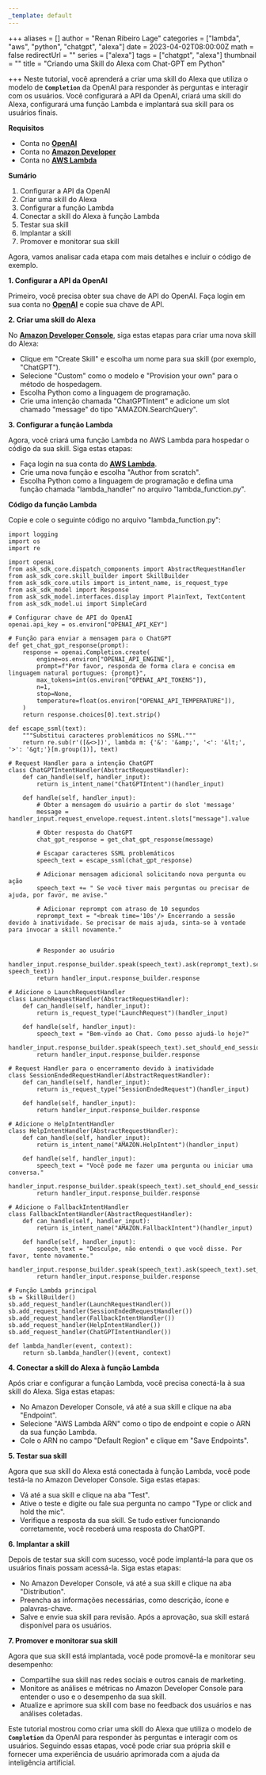 ```yaml
---
_template: default
---
```


+++
aliases = []
author = "Renan Ribeiro Lage"
categories = ["lambda", "aws", "python", "chatgpt", "alexa"]
date = 2023-04-02T08:00:00Z
math = false
redirectUrl = ""
series = ["alexa"]
tags = ["chatgpt", "alexa"]
thumbnail = ""
title = "Criando uma Skill do Alexa com Chat-GPT em Python"

+++
Neste tutorial, você aprenderá a criar uma skill do Alexa que utiliza o modelo de **`Completion`** da OpenAI para responder às perguntas e interagir com os usuários. Você configurará a API da OpenAI, criará uma skill do Alexa, configurará uma função Lambda e implantará sua skill para os usuários finais.

**Requisitos**

* Conta no [**OpenAI**](https://beta.openai.com/signup/)
* Conta no [**Amazon Developer**](https://developer.amazon.com/)
* Conta no [**AWS Lambda**](https://aws.amazon.com/lambda/)

**Sumário**

1. Configurar a API da OpenAI
2. Criar uma skill do Alexa
3. Configurar a função Lambda
4. Conectar a skill do Alexa à função Lambda
5. Testar sua skill
6. Implantar a skill
7. Promover e monitorar sua skill

Agora, vamos analisar cada etapa com mais detalhes e incluir o código de exemplo.

**1. Configurar a API da OpenAI**

Primeiro, você precisa obter sua chave de API do OpenAI. Faça login em sua conta no [**OpenAI**](https://beta.openai.com/signup/) e copie sua chave de API.

**2. Criar uma skill do Alexa**

No [**Amazon Developer Console**](https://developer.amazon.com/), siga estas etapas para criar uma nova skill do Alexa:

* Clique em "Create Skill" e escolha um nome para sua skill (por exemplo, "ChatGPT").
* Selecione "Custom" como o modelo e "Provision your own" para o método de hospedagem.
* Escolha Python como a linguagem de programação.
* Crie uma intenção chamada "ChatGPTIntent" e adicione um slot chamado "message" do tipo "AMAZON.SearchQuery".

**3. Configurar a função Lambda**

Agora, você criará uma função Lambda no AWS Lambda para hospedar o código da sua skill. Siga estas etapas:

* Faça login na sua conta do [**AWS Lambda**](https://aws.amazon.com/lambda/).
* Crie uma nova função e escolha "Author from scratch".
* Escolha Python como a linguagem de programação e defina uma função chamada "lambda_handler" no arquivo "lambda_function.py".

**Código da função Lambda**

Copie e cole o seguinte código no arquivo "lambda_function.py":

    import logging
    import os
    import re
    
    import openai
    from ask_sdk_core.dispatch_components import AbstractRequestHandler
    from ask_sdk_core.skill_builder import SkillBuilder
    from ask_sdk_core.utils import is_intent_name, is_request_type
    from ask_sdk_model import Response
    from ask_sdk_model.interfaces.display import PlainText, TextContent
    from ask_sdk_model.ui import SimpleCard
    
    # Configurar chave de API do OpenAI
    openai.api_key = os.environ["OPENAI_API_KEY"]
    
    # Função para enviar a mensagem para o ChatGPT
    def get_chat_gpt_response(prompt):
        response = openai.Completion.create(
            engine=os.environ["OPENAI_API_ENGINE"],
            prompt=f"Por favor, responda de forma clara e concisa em linguagem natural portugues: {prompt}",
            max_tokens=int(os.environ["OPENAI_API_TOKENS"]),
            n=1,
            stop=None,
            temperature=float(os.environ["OPENAI_API_TEMPERATURE"]),
        )
        return response.choices[0].text.strip()
    
    def escape_ssml(text):
        """Substitui caracteres problemáticos no SSML."""
        return re.sub(r'([&<>])', lambda m: {'&': '&amp;', '<': '&lt;', '>': '&gt;'}[m.group(1)], text)
    
    # Request Handler para a intenção ChatGPT
    class ChatGPTIntentHandler(AbstractRequestHandler):
        def can_handle(self, handler_input):
            return is_intent_name("ChatGPTIntent")(handler_input)
    
        def handle(self, handler_input):
            # Obter a mensagem do usuário a partir do slot 'message'
            message = handler_input.request_envelope.request.intent.slots["message"].value
    
            # Obter resposta do ChatGPT
            chat_gpt_response = get_chat_gpt_response(message)
    
            # Escapar caracteres SSML problemáticos
            speech_text = escape_ssml(chat_gpt_response)
            
            # Adicionar mensagem adicional solicitando nova pergunta ou ação
            speech_text += " Se você tiver mais perguntas ou precisar de ajuda, por favor, me avise."
    
            # Adicionar reprompt com atraso de 10 segundos
            reprompt_text = "<break time='10s'/> Encerrando a sessão devido à inatividade. Se precisar de mais ajuda, sinta-se à vontade para invocar a skill novamente."
        
            
            # Responder ao usuário
            handler_input.response_builder.speak(speech_text).ask(reprompt_text).set_card(SimpleCard("ChatGPT", speech_text))
            return handler_input.response_builder.response
        
    # Adicione o LaunchRequestHandler
    class LaunchRequestHandler(AbstractRequestHandler):
        def can_handle(self, handler_input):
            return is_request_type("LaunchRequest")(handler_input)
    
        def handle(self, handler_input):
            speech_text = "Bem-vindo ao Chat. Como posso ajudá-lo hoje?"
            handler_input.response_builder.speak(speech_text).set_should_end_session(False)
            return handler_input.response_builder.response
        
    # Request Handler para o encerramento devido à inatividade
    class SessionEndedRequestHandler(AbstractRequestHandler):
        def can_handle(self, handler_input):
            return is_request_type("SessionEndedRequest")(handler_input)
    
        def handle(self, handler_input):
            return handler_input.response_builder.response    
    
    # Adicione o HelpIntentHandler
    class HelpIntentHandler(AbstractRequestHandler):
        def can_handle(self, handler_input):
            return is_intent_name("AMAZON.HelpIntent")(handler_input)
    
        def handle(self, handler_input):
            speech_text = "Você pode me fazer uma pergunta ou iniciar uma conversa."
            handler_input.response_builder.speak(speech_text).set_should_end_session(False)
            return handler_input.response_builder.response
    
    # Adicione o FallbackIntentHandler
    class FallbackIntentHandler(AbstractRequestHandler):
        def can_handle(self, handler_input):
            return is_intent_name("AMAZON.FallbackIntent")(handler_input)
    
        def handle(self, handler_input):
            speech_text = "Desculpe, não entendi o que você disse. Por favor, tente novamente."
            handler_input.response_builder.speak(speech_text).ask(speech_text).set_should_end_session(False)
            return handler_input.response_builder.response        
    
    # Função Lambda principal
    sb = SkillBuilder()
    sb.add_request_handler(LaunchRequestHandler())
    sb.add_request_handler(SessionEndedRequestHandler())
    sb.add_request_handler(FallbackIntentHandler())
    sb.add_request_handler(HelpIntentHandler())
    sb.add_request_handler(ChatGPTIntentHandler())
    
    def lambda_handler(event, context):
        return sb.lambda_handler()(event, context)
    

**4. Conectar a skill do Alexa à função Lambda**

Após criar e configurar a função Lambda, você precisa conectá-la à sua skill do Alexa. Siga estas etapas:

* No Amazon Developer Console, vá até a sua skill e clique na aba "Endpoint".
* Selecione "AWS Lambda ARN" como o tipo de endpoint e copie o ARN da sua função Lambda.
* Cole o ARN no campo "Default Region" e clique em "Save Endpoints".

**5. Testar sua skill**

Agora que sua skill do Alexa está conectada à função Lambda, você pode testá-la no Amazon Developer Console. Siga estas etapas:

* Vá até a sua skill e clique na aba "Test".
* Ative o teste e digite ou fale sua pergunta no campo "Type or click and hold the mic".
* Verifique a resposta da sua skill. Se tudo estiver funcionando corretamente, você receberá uma resposta do ChatGPT.

**6. Implantar a skill**

Depois de testar sua skill com sucesso, você pode implantá-la para que os usuários finais possam acessá-la. Siga estas etapas:

* No Amazon Developer Console, vá até a sua skill e clique na aba "Distribution".
* Preencha as informações necessárias, como descrição, ícone e palavras-chave.
* Salve e envie sua skill para revisão. Após a aprovação, sua skill estará disponível para os usuários.

**7. Promover e monitorar sua skill**

Agora que sua skill está implantada, você pode promovê-la e monitorar seu desempenho:

* Compartilhe sua skill nas redes sociais e outros canais de marketing.
* Monitore as análises e métricas no Amazon Developer Console para entender o uso e o desempenho da sua skill.
* Atualize e aprimore sua skill com base no feedback dos usuários e nas análises coletadas.

Este tutorial mostrou como criar uma skill do Alexa que utiliza o modelo de **`Completion`** da OpenAI para responder às perguntas e interagir com os usuários. Seguindo essas etapas, você pode criar sua própria skill e fornecer uma experiência de usuário aprimorada com a ajuda da inteligência artificial.
